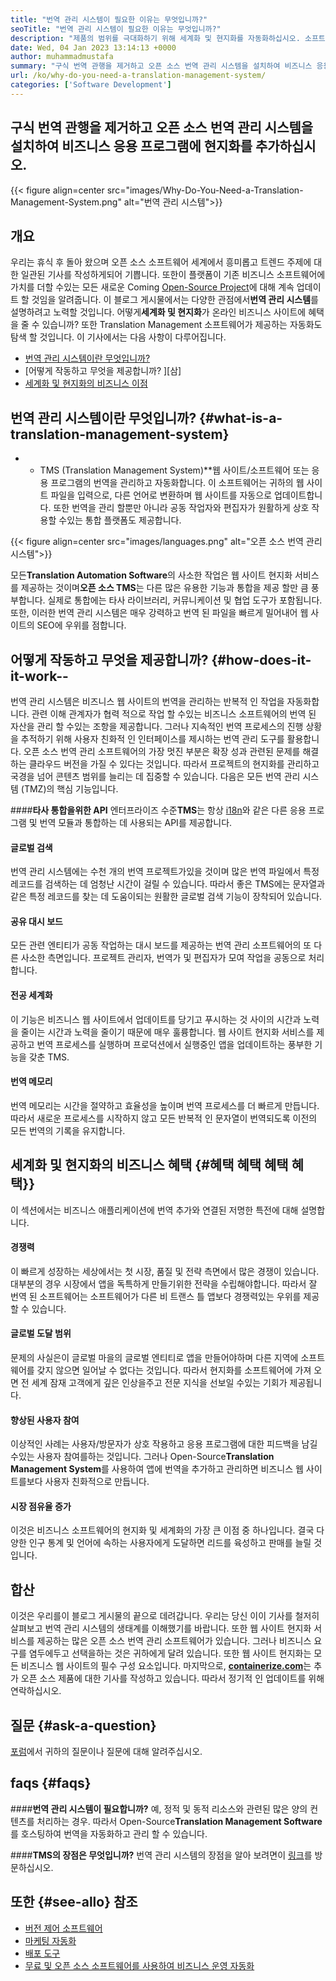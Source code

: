 ```yaml
---
title: "번역 관리 시스템이 필요한 이유는 무엇입니까?" 
seoTitle: "번역 관리 시스템이 필요한 이유는 무엇입니까?" 
description: "제품의 범위를 극대화하기 위해 세계화 및 현지화를 자동화하십시오. 소프트웨어가 번역 관리 시스템을 활용하는 방법을 살펴 보겠습니다." 
date: Wed, 04 Jan 2023 13:14:13 +0000
author: muhammadmustafa
summary: "구식 번역 관행을 제거하고 오픈 소스 번역 관리 시스템을 설치하여 비즈니스 응용 프로그램에 현지화를 추가하십시오." 
url: /ko/why-do-you-need-a-translation-management-system/
categories: ['Software Development']
---
```


## 구식 번역 관행을 제거하고 오픈 소스 번역 관리 시스템을 설치하여 비즈니스 응용 프로그램에 현지화를 추가하십시오.

{{< figure align=center src="images/Why-Do-You-Need-a-Translation-Management-System.png" alt="번역 관리 시스템">}}


## 개요
우리는 휴식 후 돌아 왔으며 오픈 소스 소프트웨어 세계에서 흥미롭고 트렌드 주제에 대한 일관된 기사를 작성하게되어 기쁩니다. 또한이 플랫폼이 기존 비즈니스 소프트웨어에 가치를 더할 수있는 모든 새로운 Coming [Open-Source Project][1]에 대해 계속 업데이트 할 것임을 알려줍니다.
이 블로그 게시물에서는 다양한 관점에서**번역 관리 시스템**를 설명하려고 노력할 것입니다. 어떻게**세계화 및 현지화**가 온라인 비즈니스 사이트에 혜택을 줄 수 있습니까? 또한 Translation Management 소프트웨어가 제공하는 자동화도 탐색 할 것입니다.
이 기사에서는 다음 사항이 다루어집니다.
  * [번역 관리 시스템이란 무엇입니까?][2]
  * [어떻게 작동하고 무엇을 제공합니까? ][삼]
  * [세계화 및 현지화의 비즈니스 이점][4]

## 번역 관리 시스템이란 무엇입니까?   {#what-is-a-translation-management-system}
* * TMS (Translation Management System)**웹 사이트/소프트웨어 또는 응용 프로그램의 번역을 관리하고 자동화합니다. 이 소프트웨어는 귀하의 웹 사이트 파일을 입력으로, 다른 언어로 변환하며 웹 사이트를 자동으로 업데이트합니다. 또한 번역을 관리 할뿐만 아니라 공동 작업자와 편집자가 원활하게 상호 작용할 수있는 통합 플랫폼도 제공합니다.

{{< figure align=center src="images/languages.png" alt="오픈 소스 번역 관리 시스템">}}

모든**Translation Automation Software**의 사소한 작업은 웹 사이트 현지화 서비스를 제공하는 것이며**오픈 소스 TMS**는 다른 많은 유용한 기능과 통합을 제공 할만 큼 풍부합니다. 실제로 통합에는 타사 라이브러리, 커뮤니케이션 및 협업 도구가 포함됩니다. 또한, 이러한 번역 관리 시스템은 매우 강력하고 번역 된 파일을 빠르게 밀어내어 웹 사이트의 SEO에 우위를 점합니다.

## 어떻게 작동하고 무엇을 제공합니까?   {#how-does-it-it-work--
번역 관리 시스템은 비즈니스 웹 사이트의 번역을 관리하는 반복적 인 작업을 자동화합니다. 관련 이해 관계자가 협력 적으로 작업 할 수있는 비즈니스 소프트웨어의 번역 된 자산을 관리 할 수있는 조항을 제공합니다. 그러나 지속적인 번역 프로세스의 진행 상황을 추적하기 위해 사용자 친화적 인 인터페이스를 제시하는 번역 관리 도구를 활용합니다.
오픈 소스 번역 관리 소프트웨어의 가장 멋진 부분은 확장 성과 관련된 문제를 해결하는 클라우드 버전을 가질 수 있다는 것입니다. 따라서 프로젝트의 현지화를 관리하고 국경을 넘어 콘텐츠 범위를 늘리는 데 집중할 수 있습니다.
다음은 모든 번역 관리 시스템 (TMZ)의 핵심 기능입니다.

####**타사 통합을위한 API**
엔터프라이즈 수준**TMS**는 항상 [i18n][5]와 같은 다른 응용 프로그램 및 번역 모듈과 통합하는 데 사용되는 API를 제공합니다.

#### 글로벌 검색
번역 관리 시스템에는 수천 개의 번역 프로젝트가있을 것이며 많은 번역 파일에서 특정 레코드를 검색하는 데 엄청난 시간이 걸릴 수 있습니다. 따라서 좋은 TMS에는 문자열과 같은 특정 레코드를 찾는 데 도움이되는 원활한 글로벌 검색 기능이 장착되어 있습니다.

#### 공유 대시 보드
모든 관련 엔티티가 공동 작업하는 대시 보드를 제공하는 번역 관리 소프트웨어의 또 다른 사소한 측면입니다. 프로젝트 관리자, 번역가 및 편집자가 모여 작업을 공동으로 처리합니다.

#### 전공 세계화
이 기능은 비즈니스 웹 사이트에서 업데이트를 당기고 푸시하는 것 사이의 시간과 노력을 줄이는 시간과 노력을 줄이기 때문에 매우 훌륭합니다. 웹 사이트 현지화 서비스를 제공하고 번역 프로세스를 실행하며 프로덕션에서 실행중인 앱을 업데이트하는 풍부한 기능을 갖춘 TMS.

#### 번역 메모리
번역 메모리는 시간을 절약하고 효율성을 높이며 번역 프로세스를 더 빠르게 만듭니다. 따라서 새로운 프로세스를 시작하지 않고 모든 반복적 인 문자열이 번역되도록 이전의 모든 번역의 기록을 유지합니다.

## 세계화 및 현지화의 비즈니스 혜택   {#혜택 혜택 혜택 혜택}}
이 섹션에서는 비즈니스 애플리케이션에 번역 추가와 연결된 저명한 특전에 대해 설명합니다.

#### 경쟁력
이 빠르게 성장하는 세상에서는 첫 시장, 품질 및 전략 측면에서 많은 경쟁이 있습니다. 대부분의 경우 시장에서 앱을 독특하게 만들기위한 전략을 수립해야합니다. 따라서 잘 번역 된 소프트웨어는 소프트웨어가 다른 비 트랜스 틀 앱보다 경쟁력있는 우위를 제공 할 수 있습니다.

#### 글로벌 도달 범위
문제의 사실은이 글로벌 마을의 글로벌 엔티티로 앱을 만들어야하며 다른 지역에 소프트웨어를 갖지 않으면 일어날 수 없다는 것입니다. 따라서 현지화를 소프트웨어에 가져 오면 전 세계 잠재 고객에게 깊은 인상을주고 전문 지식을 선보일 수있는 기회가 제공됩니다.

#### 향상된 사용자 참여
이상적인 사례는 사용자/방문자가 상호 작용하고 응용 프로그램에 대한 피드백을 남길 수있는 사용자 참여를하는 것입니다. 그러나 Open-Source**Translation Management System**를 사용하여 앱에 번역을 추가하고 관리하면 비즈니스 웹 사이트를보다 사용자 친화적으로 만듭니다.

#### 시장 점유율 증가
이것은 비즈니스 소프트웨어의 현지화 및 세계화의 가장 큰 이점 중 하나입니다. 결국 다양한 인구 통계 및 언어에 속하는 사용자에게 도달하면 리드를 육성하고 판매를 늘릴 것입니다.

## 합산
이것은 우리를이 블로그 게시물의 끝으로 데려갑니다. 우리는 당신 이이 기사를 철저히 살펴보고 번역 관리 시스템의 생태계를 이해했기를 바랍니다. 또한 웹 사이트 현지화 서비스를 제공하는 많은 오픈 소스 번역 관리 소프트웨어가 있습니다. 그러나 비즈니스 요구를 염두에두고 선택을하는 것은 귀하에게 달려 있습니다. 또한 웹 사이트 현지화는 모든 비즈니스 웹 사이트의 필수 구성 요소입니다.
마지막으로, [**containerize.com**][6]는 추가 오픈 소스 제품에 대한 기사를 작성하고 있습니다. 따라서 정기적 인 업데이트를 위해 연락하십시오.

## 질문   {#ask-a-question}
[포럼][7]에서 귀하의 질문이나 질문에 대해 알려주십시오.

## faqs   {#faqs}

####**번역 관리 시스템이 필요합니까?**
예, 정적 및 동적 리소스와 관련된 많은 양의 컨텐츠를 처리하는 경우. 따라서 Open-Source**Translation Management Software**를 호스팅하여 번역을 자동화하고 관리 할 수 ​​있습니다.

####**TMS의 장점은 무엇입니까?**
번역 관리 시스템의 장점을 알아 보려면이 [링크][4]를 방문하십시오.

## 또한   {#see-allo} 참조
  * [버전 제어 소프트웨어][8]
  * [마케팅 자동화][9]
  * [배포 도구][10]
  * [무료 및 오픈 소스 소프트웨어를 사용하여 비즈니스 운영 자동화][11]

  
[1]: https://products.containerize.com/
[2]: #What-is-a-translation-management-system
[3]: #How-does-it-work-and-what-does-it-offer
[4]: #Benefits-of-globalization-and-localization
[5]: https://www.npmjs.com/package/i18n
[6]: https://www.containerize.com/
[7]: https://forum.containerize.com/
[8]: https://blog.containerize.com/category/version-control-software/
[9]: https://blog.containerize.com/category/marketing-automation/
[10]: https://blog.containerize.com/category/deployment-tools/
[11]: https://blog.containerize.com/blogging/automate-business-operations-using-open-source-software/
